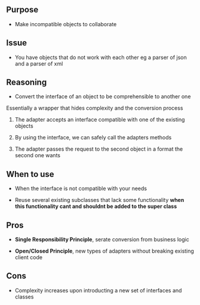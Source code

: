 ## Purpose

* Make incompatible objects to collaborate

## Issue

* You have objects that do not work with each other eg a parser of json and a parser of xml

## Reasoning

* Convert the interface of an object to be comprehensible to another one

Essentially a wrapper that hides complexity and the conversion process

1) The adapter accepts an interface compatible with one of the existing objects

2) By using the interface, we can safely call the adapters methods

3) The adapter passes the request to the second object in a format the second one wants

## When to use

* When the interface is not compatible with your needs

* Reuse several existing subclasses that lack some functionality __when this functionality cant and shouldnt be added to the super class__

## Pros

* __Single Responsibility Principle__, serate conversion from business logic

* __Open/Closed Principle__, new types of adapters without breaking existing client code

## Cons

* Complexity increases upon introducting a new set of interfaces and classes